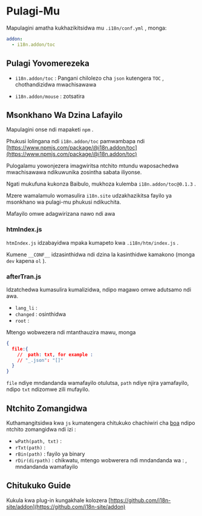 # Pulagi-Mu

Mapulagini amatha kukhazikitsidwa mu `.i18n/conf.yml` , monga:

```yml
addon:
  - i18n.addon/toc
```

## Pulagi Yovomerezeka

* `i18n.addon/toc` :
  Pangani chilolezo cha `json` kutengera `TOC` , chothandizidwa mwachisawawa

* `i18n.addon/mouse` : zotsatira

## Msonkhano Wa Dzina Lafayilo

Mapulagini onse ndi mapaketi `npm` .

Phukusi lolingana ndi `i18n.addon/toc` pamwambapa ndi [https://www.npmjs.com/package/@i18n.addon/toc](https://www.npmjs.com/package/@i18n.addon/toc)

Pulogalamu yowonjezera imagwiritsa ntchito mtundu waposachedwa mwachisawawa ndikuwunika zosintha sabata iliyonse.

Ngati mukufuna kukonza Baibulo, mukhoza kulemba `i18n.addon/toc@0.1.3` .

Mzere wamalamulo womasulira `i18n.site` udzakhazikitsa fayilo ya msonkhano wa pulagi-mu phukusi ndikuchita.

Mafayilo omwe adagwirizana nawo ndi awa

### htmIndex.js

`htmIndex.js` idzabayidwa mpaka kumapeto kwa `.i18n/htm/index.js` .

Kumene `__CONF__` idzasinthidwa ndi dzina la kasinthidwe kamakono (monga `dev` kapena `ol` ).

### afterTran.js

Idzatchedwa kumasulira kumalizidwa, ndipo magawo omwe adutsamo ndi awa.

* `lang_li` :
* `changed` : osinthidwa
* `root` :

Mtengo wobwezera ndi mtanthauzira mawu, monga

```json
{
  file:{
    //  path: txt, for example :
    // "_.json": "[]"
  }
}
```

`file` ndiye mndandanda wamafayilo otulutsa, `path` ndiye njira yamafayilo, ndipo `txt` ndizomwe zili mufayilo.

## Ntchito Zomangidwa

Kuthamangitsidwa kwa `js` kumatengera chitukuko chachiwiri cha [boa](https://github.com/boa-dev/boa) ndipo ntchito zomangidwa ndi izi :

* `wPath(path, txt)` :
* `rTxt(path)` :
* `rBin(path)` : fayilo ya binary
* `rDir(dirpath)` : chikwatu, mtengo wobwerera ndi mndandanda wa : , mndandanda wamafayilo

## Chitukuko Guide

Kukula kwa plug-in kungakhale kolozera [https://github.com/i18n-site/addon](https://github.com/i18n-site/addon)